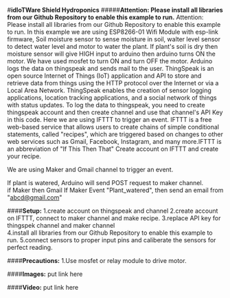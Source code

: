 #**idIoTWare Shield Hydroponics**
#####**Attention: Please install all libraries from our Github Repository to enable this example to run.**
Attention: Please install all libraries from our Github Repository to enable this example to run.
In this example we are using ESP8266-01 Wifi Module with esp-link firmware, Soil moisture sensor to sense moisture in soil, walter level sensor to detect water level and motor to water the plant. If plant's soil is dry then moisture sensor will give HIGH input to arduino then arduino turns ON the motor. We have used mosfet to turn ON and turn OFF the motor. Arduino logs the data on thingspeak and sends mail to the user. ThingSpeak is an open source Internet of Things (IoT) application and API to store and retrieve data from things using the HTTP protocol over the Internet or via a Local Area Network. ThingSpeak enables the creation of sensor logging applications, location tracking applications, and a social network of things with status updates. To log the data to thingspeak, you need to create thingspeak account and then create channel and use that channel's API Key in this code. Here we are using IFTTT to trigger an event.
IFTTT is a free web-based service that allows users to create chains of simple conditional statements,
called "recipes", which are triggered based on changes to other web services such as Gmail, Facebook,
Instagram, and many more.IFTTT is an abbreviation of "If This Then That"
Create account on IFTTT and create your recipe.

We are using Maker and Gmail channel to trigger an event.

If plant is watered, Arduino will send POST request to maker channel.  
if Maker then Gmail
If Maker Event "Plant_watered", then send an email from "abcd@gmail.com"  
      

####**Setup:**
1.create account on thingspeak and channel
2.create account on IFTTT, connect to maker channel and make recipe. 
3.replace API key for thingspek channel and maker channel  
4.install all libraries from our Github Repository to enable this example to run.
5.connect sensors to proper input pins and caliberate the sensors for perfect reading.



####**Precautions:**
1.Use mosfet or relay module to drive motor.


####**Images:**  put link here


####**Video:**  put link here
